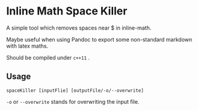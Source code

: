 # Inline Math Space Killer

A simple tool which removes spaces near $ in inline-math.

Maybe useful when using Pandoc to export some non-standard markdown with latex maths.

Should be compiled under `c++11` .

## Usage

`spaceKiller [inputFlie] [outputFile/-o/--overwrite]`

`-o` or `--overwrite` stands for overwriting the input file.